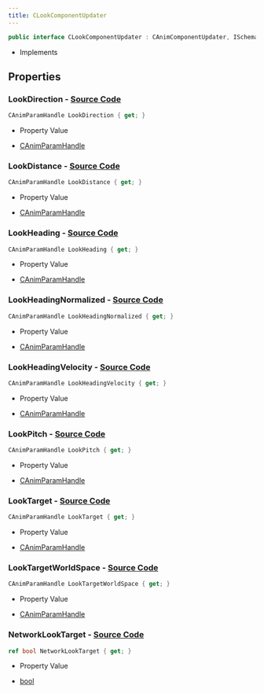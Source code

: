 ```yaml
---
title: CLookComponentUpdater
---
```


```csharp
public interface CLookComponentUpdater : CAnimComponentUpdater, ISchemaClass<CAnimComponentUpdater>, ISchemaClass<CLookComponentUpdater>, ISchemaField, ISchemaClass, INativeHandle
```

- Implements

## Properties

### **LookDirection** - [Source Code](https://github.com/swiftly-solution/swiftlys2/blob/main/managed/src/SwiftlyS2.Generated/Schemas/Interfaces/CLookComponentUpdater.cs#L26)

```csharp
CAnimParamHandle LookDirection { get; }
```

- Property Value

- [CAnimParamHandle](/docs/api/shared/schemadefinitions/canimparamhandle)

### **LookDistance** - [Source Code](https://github.com/swiftly-solution/swiftlys2/blob/main/managed/src/SwiftlyS2.Generated/Schemas/Interfaces/CLookComponentUpdater.cs#L24)

```csharp
CAnimParamHandle LookDistance { get; }
```

- Property Value

- [CAnimParamHandle](/docs/api/shared/schemadefinitions/canimparamhandle)

### **LookHeading** - [Source Code](https://github.com/swiftly-solution/swiftlys2/blob/main/managed/src/SwiftlyS2.Generated/Schemas/Interfaces/CLookComponentUpdater.cs#L16)

```csharp
CAnimParamHandle LookHeading { get; }
```

- Property Value

- [CAnimParamHandle](/docs/api/shared/schemadefinitions/canimparamhandle)

### **LookHeadingNormalized** - [Source Code](https://github.com/swiftly-solution/swiftlys2/blob/main/managed/src/SwiftlyS2.Generated/Schemas/Interfaces/CLookComponentUpdater.cs#L18)

```csharp
CAnimParamHandle LookHeadingNormalized { get; }
```

- Property Value

- [CAnimParamHandle](/docs/api/shared/schemadefinitions/canimparamhandle)

### **LookHeadingVelocity** - [Source Code](https://github.com/swiftly-solution/swiftlys2/blob/main/managed/src/SwiftlyS2.Generated/Schemas/Interfaces/CLookComponentUpdater.cs#L20)

```csharp
CAnimParamHandle LookHeadingVelocity { get; }
```

- Property Value

- [CAnimParamHandle](/docs/api/shared/schemadefinitions/canimparamhandle)

### **LookPitch** - [Source Code](https://github.com/swiftly-solution/swiftlys2/blob/main/managed/src/SwiftlyS2.Generated/Schemas/Interfaces/CLookComponentUpdater.cs#L22)

```csharp
CAnimParamHandle LookPitch { get; }
```

- Property Value

- [CAnimParamHandle](/docs/api/shared/schemadefinitions/canimparamhandle)

### **LookTarget** - [Source Code](https://github.com/swiftly-solution/swiftlys2/blob/main/managed/src/SwiftlyS2.Generated/Schemas/Interfaces/CLookComponentUpdater.cs#L28)

```csharp
CAnimParamHandle LookTarget { get; }
```

- Property Value

- [CAnimParamHandle](/docs/api/shared/schemadefinitions/canimparamhandle)

### **LookTargetWorldSpace** - [Source Code](https://github.com/swiftly-solution/swiftlys2/blob/main/managed/src/SwiftlyS2.Generated/Schemas/Interfaces/CLookComponentUpdater.cs#L30)

```csharp
CAnimParamHandle LookTargetWorldSpace { get; }
```

- Property Value

- [CAnimParamHandle](/docs/api/shared/schemadefinitions/canimparamhandle)

### **NetworkLookTarget** - [Source Code](https://github.com/swiftly-solution/swiftlys2/blob/main/managed/src/SwiftlyS2.Generated/Schemas/Interfaces/CLookComponentUpdater.cs#L32)

```csharp
ref bool NetworkLookTarget { get; }
```

- Property Value

- [bool](https://learn.microsoft.com/dotnet/api/system.boolean)


